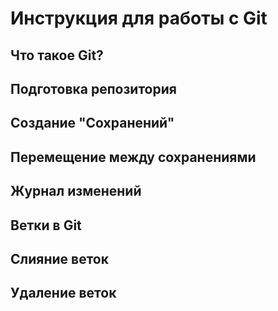 # Инструкция для работы с Git

## Что такое Git?

## Подготовка репозитория

## Создание "Сохранений"

## Перемещение между сохранениями

## Журнал изменений

## Ветки в Git


## Слияние веток

## Удаление веток